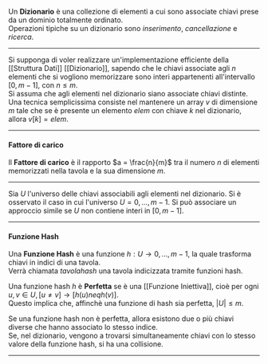 Un **Dizionario** è una collezione di elementi a cui sono associate chiavi prese da un dominio totalmente ordinato.<br />
Operazioni tipiche su un dizionario sono _inserimento_, _cancellazione_ e _ricerca_.<br />

--------------------------------------------------------------

Si supponga di voler realizzare un'implementazione efficiente della [[Struttura Dati]] [[Dizionario]], sapendo che le chiavi associate agli $n$ elementi che si vogliono memorizzare sono interi appartenenti all'intervallo $[0, m-1]$, con $n \leq m$.<br />
Si assuma che agli elementi nel dizionario siano associate chiavi distinte. Una tecnica semplicissima consiste nel mantenere un array $v$ di dimensione $m$ tale che se è presente un elemento $elem$ con chiave $k$ nel dizionario, allora $v[k] = elem$.<br />

--------------------------------------------------------------

#### Fattore di carico ####

Il **Fattore di carico** è il rapporto $a = \frac{n}{m}$ tra il numero $n$ di elementi memorizzati nella tavola e la sua dimensione $m$.<br />

--------------------------------------------------------------

Sia $U$ l'universo delle chiavi associabili agli elementi nel dizionario. Si è osservato il caso in cui l'universo $U = {0, ..., m-1}$. Si può associare un approccio simile se $U$ non contiene interi in $[0, m-1]$.<br />

--------------------------------------------------------------

#### Funzione Hash ####

Una **Funzione Hash** è una funzione $h:U \rightarrow {0, ..., m-1}$, la quale trasforma chiavi in indici di una tavola.<br />
Verrà chiamata $tavola hash$ una tavola indicizzata tramite funzioni hash.<br />

Una funzione hash $h$ è **Perfetta** se è una [[Funzione Iniettiva]], cioè per ogni $u, v \in U, [u \neq v] \rightarrow [h(u) neq h(v)]$.<br />
Questo implica che, affinchè una funzione di hash sia perfetta, $|U| \leq m$.<br />

Se una funzione hash non è perfetta, allora esistono due o più chiavi diverse che hanno associato lo stesso indice.<br />
Se, nel dizionario, vengono a trovarsi simultaneamente chiavi con lo stesso valore della funzione hash, si ha una collisione.<br />

--------------------------------------------------------------

